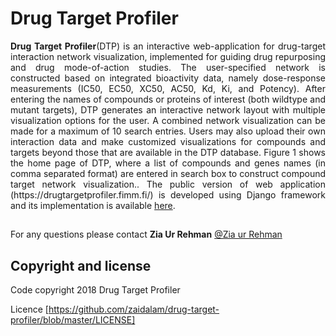 # Drug Target Profiler


<p style="text-align:justify;"> <b>Drug Target Profiler</b>(DTP) is an interactive web-application for drug-target interaction network visualization, implemented for guiding drug repurposing and drug mode-of-action studies. The user-specified network is constructed based on integrated bioactivity data, namely dose-response measurements (IC50, EC50, XC50, AC50, Kd, Ki, and Potency).  After entering the names of compounds or proteins of interest (both wildtype and mutant targets), DTP generates an interactive network layout with multiple visualization options for the user. A combined network visualization can be made for a maximum of 10 search entries. Users may also upload their own interaction data and make customized visualizations for compounds and targets beyond those that are available in the DTP database. Figure 1 shows the home page of DTP, where a list of compounds and genes names (in comma separated format) are entered in search box to construct compound target network visualization.. The public version of web application (https://drugtargetprofiler.fimm.fi/) is developed using Django framework and its implementation is available <a href="https://github.com/zaidalam/drug-target-profiler/archive/master.zip">here</a>.</p>

##

For any questions please contact **Zia Ur Rehman** [@Zia ur Rehman](zia.rehman@helsinki.fi)

## Copyright and license

Code copyright 2018 Drug Target Profiler

Licence [https://github.com/zaidalam/drug-target-profiler/blob/master/LICENSE]
